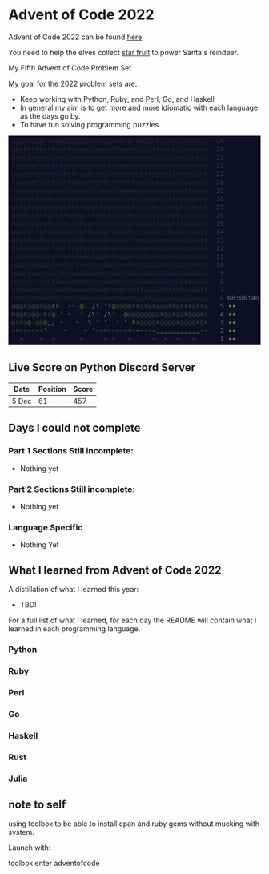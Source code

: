 # Advent of Code 2022

Advent of Code 2022 can be found [here](https://adventofcode.com/2022).

You need to help the elves collect [star fruit](https://en.wikipedia.org/wiki/Carambola) to power Santa's reindeer. 

My Fifth Advent of Code Problem Set

My goal for the 2022 problem sets are:

- Keep working with Python, Ruby, and Perl, Go, and Haskell
- In general my aim is to get more and more idiomatic with each language as the days go by.
- To have fun solving programming puzzles

![2022 stars](https://github.com/djotaku/adventofcode/blob/c7df47c62ef0bd895ca6ac2ff9aa8cee6c1391da/screenshots/2022/2022_20221205.png)


## Live Score on Python Discord Server

| Date | Position | Score |
| ---- | -------- | ----- |
|5 Dec |    61    |  457  |

## Days I could not complete
### Part 1 Sections Still incomplete:
- Nothing yet
### Part 2 Sections Still incomplete:
- Nothing yet
### Language Specific
- Nothing Yet
## What I learned from Advent of Code 2022

A distillation of what I learned this year:
- TBD!


For a full list of what I learned, for each day the README will contain what I learned in each programming language.

### Python

### Ruby

### Perl

### Go

### Haskell

### Rust

### Julia

## note to self

using toolbox to be able to install cpan and ruby gems without mucking with system.

Launch with:

toolbox enter adventofcode
